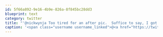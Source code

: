 ```yaml
---
id: 5f66a892-9e16-4b9e-826a-8f845bc28dd3
blueprint: text
category: twitter
title: "'@nickwynja Too tired for an after pic.  Suffice to say, I got my Alpine deck with iPod and XM in there nicely."
caption: '<span class="username username_linked">@<a href="https://twitter.com/nickwynja" title="Nick Wynja">nickwynja</a></span> Too tired for an after pic.  Suffice to say, I got my Alpine deck with iPod and XM in there nicely.'
---
```

